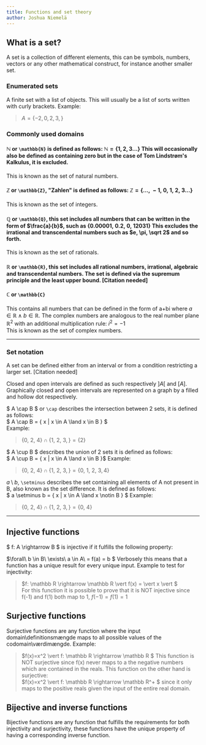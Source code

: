 ```yaml
---
title: Functions and set theory
author: Joshua Niemelä
---
```

## What is a set?
A set is a collection of different elements, this can be symbols, numbers, vectors or any other mathematical construct, for instance another smaller set.  
### Enumerated sets
A finite set with a list of objects. This will usually be a list of sorts written with curly brackets. Example:
> $A = \{-2, 0, 2 , 3, \}$

### Commonly used domains
#### $\mathbb N$ or `\mathbb{N}` is defined as follows: $\mathbb N = \{1, 2, 3...\}$ This will occasionally also be defined as containing zero but in the case of Tom Lindstrøm's Kalkulus, it is excluded.  
This is known as the set of natural numbers.

#### $\mathbb Z$ or `\mathbb{Z}`, "Zahlen" is defined as follows: $\mathbb Z = \{...,\ -1,\ 0,\ 1,\ 2,\ 3...\}$  
This is known as the set of integers.

#### $\mathbb Q$ or `\mathbb{Q}`, this set includes all numbers that can be written in the form of $\frac{a}{b}$, such as $\{0.00001,\ 0.2,\ 0,\ 12031\}$ This excludes the irrational and transcendental numbers such as $e, \pi, \sqrt 2$ and so forth.
This is known as the set of rationals.

#### $\mathbb R$ or `\mathbb{R}`, this set includes all rational numbers, irrational, algebraic and transcendental numbers. The set is defined via the supremum principle and the least upper bound. [Citation needed]

#### $\mathbb C$ or `\mathbb{C}`
This contains all numbers that can be defined in the form of a+bi where $a\in \mathbb R \land b \in \mathbb R$. The complex numbers are analogous to the real number plane $\mathbb R^2$ with an additional multiplication rule: $i^2=-1$  
This is known as the set of complex numbers.

---

### Set notation
A set can be defined either from an interval or from a condition restricting a larger set. [Citation needed]

Closed and open intervals are defined as such respectively $]A[$ and $[A]$. Graphically closed and open intervals are represented on a graph by a filled and hollow dot respectively.

$ A \cap B $ or `\cap` describes the intersection between 2 sets, it is defined as follows:  
$ A \cap B = \{ x | x \in A \land x \in B \} $  
Example:  
> $\{0,\ 2,\ 4\} \cap \{1,\ 2,\ 3,\} = \{2\}$  

$ A \cup B $ describes the union of 2 sets it is defined as follows:  
$ A \cup B = \{ x | x \in A \land x \in B \}$
Example:
> $\{0,\ 2,\ 4\} \cap \{1,\ 2,\ 3,\} = \{0,\ 1,\ 2,\ 3, 4\}$  

$a \setminus b$, `\setminus` describes the set containing all elements of A not present in B, also known as the set difference. It is defined as follows:  
$ a \setminus b = \{ x | x \in A \land x \notin B \} $ Example:  
> $\{0,\ 2,\ 4\} \cap \{1,\ 2,\ 3,\} = \{0,\ 4\}$  

---

## Injective functions
$ f: A \rightarrow B $ is injective if it fulfills the following property:

 $\forall\ b \in B\ \exists\ a \in A\ = f(a) = b $ Verbosely this means that a function has a unique result for every unique input. Example to test for injectivity:
 > $f: \mathbb R \rightarrow \mathbb R  \vert f(x) = \vert x \vert $  
 > For this function it is possible to prove that it is NOT injective since f(-1) and f(1) both map to 1, $f(-1) = f(1) = 1$
## Surjective functions
Surjective functions are any function where the input domain\definitionsmængde maps to all possible values of the codomain\værdimængde. Example:
> $f(x)=x^2 \vert f: \mathbb R \rightarrow \mathbb R $ 
> This function is NOT surjective since f(x) never maps to a the negative numbers which are contained in the reals. This function on the other hand is surjective:  
> $f(x)=x^2 \vert f: \mathbb R \rightarrow  \mathbb  R^+ $ since it only maps to the positive reals given the input of the entire real domain.
## Bijective and inverse functions
Bijective functions are any function that fulfills the requirements for both injectivity and surjectivity, these functions have the unique property of having a corresponding inverse function.